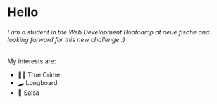 # Hello 

###### I am a student in the Web Development Bootcamp at neue fische and looking forward for this new challenge :)

My interests are:
- 🕵️‍♀️ True Crime 
- :skateboard: Longboard
- :dancers: Salsa

